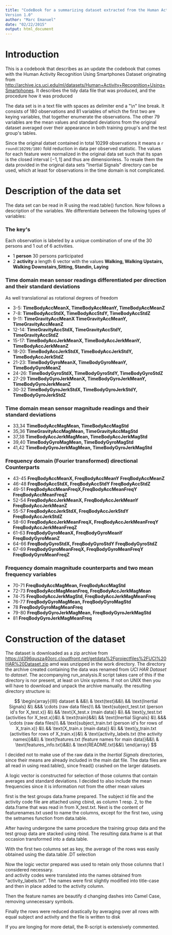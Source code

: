 ```yaml
---
title: "CodeBook for a summarizing dataset extracted from the Human Activity Recognition Using Smartphones Dataset
Version 1.0"
author: "Marc Emanuel"
date: "02/22/2015"
output: html_document
---
```


# Introduction
This is a codebook that describes as an update the codebook that comes with the Human Activity Recognition Using Smartphones Dataset originating from http://archive.ics.uci.edu/ml/datasets/Human+Activity+Recognition+Using+Smartphones. 
It describes the tidy data file that was produced, and the procedure how it was produced 


The data set is in a text file with spaces as delimiter end a "\\n" line break. It consists of 180 observations and 81 variables of which the first two are keying variables, that together enumerate the observations. The other 79 variables are the mean values and standard deviations from the original dataset averaged over their appearance in both training group's and the test group's tables.   

Since the original datset contained in total 10299 observations it means a  `r round(10299/180)` fold reduction in data per observed statistic. The values for each feature were normalized in the original data set such that its span is the closed interval $[-1,1]$ and thus are dimensionless. To resale them the data provided in the original data sets "Inertial Signals" directory can be used, which at least for observations in the time domain is not complicated.

# Description of the data set
The data set can be read in R using the read.table() function. Now follows a description of the variables. We differentiate between the following types of variables:

### The key's
Each observation is labeled by a unique combination of one of the 30 persons and 1 out of 6 activities.  

- 1 **person** 30 persons participated    
- 2 **activity** a length 6 vector with the values **Walking, Walking Upstairs, Walking Downstairs,Sitting, Standin, Laying**           

### Time domain mean sensor readings differentiated per direction and their standard deviations

As well translational as rotational degrees of freedom

- 3-5:	**TimeBodyAccMeanX,  TimeBodyAccMeanY,  TimeBodyAccMeanZ**   
- 7-8:	**TimeBodyAccStdX,   TimeBodyAccStdY,   TimeBodyAccStdZ**  
- 9-11:	**TimeGravityAccMeanX TimeGravityAccMeanY, TimeGravityAccMeanZ**  
- 12-14:	**TimeGravityAccStdX, TimeGravityAccStdY, TimeGravityAccStdZ**  
- 15-17:	**TimeBodyAccJerkMeanX, TimeBodyAccJerkMeanY,  TimeBodyAccJerkMeanZ**  
- 18-20:	**TimeBodyAccJerkStdX, TimeBodyAccJerkStdY, TimeBodyAccJerkStdZ**
- 21-23:	**TimeBodyGyroMeanX, TimeBodyGyroMeanY, TimeBodyGyroMeanZ**
- 24-26:	**TimeBodyGyroStdX, TimeBodyGyroStdY, TimeBodyGyroStdZ**
- 27-29	**TimeBodyGyroJerkMeanX,	TimeBodyGyroJerkMeanY,	TimeBodyGyroJerkMeanZ**
- 30-32	**TimeBodyGyroJerkStdX,	TimeBodyGyroJerkStdY, TimeBodyGyroJerkStdZ**

### Time domain mean sensor magnitude readings and their standard deviations

- 33,34	**TimeBodyAccMagMean,	TimeBodyAccMagStd**	
- 35,36 **TimeGravityAccMagMean,  TimeGravityAccMagStd**
- 37,38	**TimeBodyAccJerkMagMean,  TimeBodyAccJerkMagStd**
- 39,40	**TimeBodyGyroMagMean,     TimeBodyGyroMagStd**
- 41,42	**TimeBodyGyroJerkMagMean,  TimeBodyGyroJerkMagStd**  

### Frequency domain (Fourier transformed) directional Counterparts  

- 43-45	**FreqBodyAccMeanX, FreqBodyAccMeanY FreqBodyAccMeanZ**
- 46-48	**FreqBodyAccStdX,	FreqBodyAccStdY	FreqBodyAccStdZ**
- 49-51	**FreqBodyAccMeanFreqX,FreqBodyAccMeanFreqY FreqBodyAccMeanFreqZ**
- 52-54	**FreqBodyAccJerkMeanX, FreqBodyAccJerkMeanY FreqBodyAccJerkMeanZ**
- 55-57	**FreqBodyAccJerkStdX, FreqBodyAccJerkStdY FreqBodyAccJerkStdZ**
- 58-60	**FreqBodyAccJerkMeanFreqX, FreqBodyAccJerkMeanFreqY FreqBodyAccJerkMeanFreqZ**
- 61-63	**FreqBodyGyroMeanX, FreqBodyGyroMeanY FreqBodyGyroMeanZ**
- 64-66	**FreqBodyGyroStdX, FreqBodyGyroStdY FreqBodyGyroStdZ**
- 67-69	**FreqBodyGyroMeanFreqX, FreqBodyGyroMeanFreqY FreqBodyGyroMeanFreqZ**

### Frequency domain magnitude counterparts and two mean frequency variables

- 70-71	**FreqBodyAccMagMean, FreqBodyAccMagStd**
- 72-73	**FreqBodyAccMagMeanFreq, FreqBodyAccJerkMagMean**
- 74-75	**FreqBodyAccJerkMagStd, FreqBodyAccJerkMagMeanFreq**
- 76-77	**FreqBodyGyroMagMean, FreqBodyGyroMagStd**
- 78	**FreqBodyGyroMagMeanFreq**
- 79-80	**FreqBodyGyroJerkMagMean, FreqBodyGyroJerkMagStd**
- 81	**FreqBodyGyroJerkMagMeanFreq**

# Construction of the dataset

The dataset is downloaded as a zip archive from https://d396qusza40orc.cloudfront.net/getdata%2Fprojectfiles%2FUCI%20HAR%20Dataset.zip amd was unzipped in the work directory. The directory the archive created containing the data was renamed from *UCI HAR Dataset* to *dataset*.
The accompanying run_analysis.R script takes care of this if the directory is nor present, at least on Unix systems. If not on UNIX then you will have to download and unpack the archive manually.
the resulting directory structure is:  

$$
\begin{array}{llll}
dataset  & &&\\
& \text{test}&&\\
&&   \text{Inertial Signals} &\\
&&& \cdots (raw data files)\\
&& \text{subject_test.txt  (person id's for X_test.x)}   &\\
&& \text{X_test.x (main data)}  &\\
&& \text{y_test.txt (activities for X_test.x)}&\\
& \text{train}&&\\
&&   \text{Inertial Signals} &\\
&&& \cdots (raw data files)\\
&& \text{subject_train.txt  (person id's for rows of X_train.x)}   &\\
&& \text{X_train.x (main data)}  &\\
&& \text{y_train.txt  (activities for rows of X_train.x)}&\\
&  \text{activity_labels.txt (the activity names)}&&\\
&  \text{features.txt (feature names for main data)}&&\\
&  \text{features_info.txt}&&\\
&  \text{README.txt}&&\\
\end{array}
$$

I decided not to make use of the raw data in the *Inertial Signals* directories, since their means are already included in the main dat file.
The data files are all read in using read.table(), since fread() crashed on the larger datasets.  

A logic vector is constructed for selection of those columns that contain averages 
and standard deviations. I decided to also include the mean frequencies since it 
is information not  from the other mean values  

first is the test groups data.frame prepared. The subject id file and   the activity code file are attached using cbind, as column 1 resp. 2, to the data.frame that was read in  from X_test.txt. Next is the content of featurenames.txt used to name the columns, except for the first two, using the setnames function from data.table.  

After having undergone the same procedure the training group data and the test group data are stacked  using rbind. The resulting data.frame is at that occasion transformed into a data.table.

With the first two columns set as key, the average of the rows was easily obtained using the data.table .DT selection 

Now the logic vector prepared was used to retain only those columns that I considered necessary.  
and activity codes were translated into the names obtained from "activity_labels.txt". The names were first slightly modified into title-case and then in place added to the activity column.

Then the feature names are beautify d changing dashes into Camel Case, removing unnecessary symbols.

Finally the rows were reduced drastically by averaging over all rows with equal subject and activity and the file is written to disk

If you are longing for more detail, the R-script is extensively commented.

